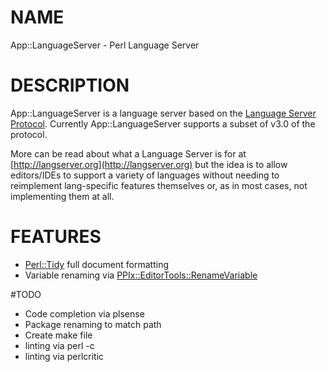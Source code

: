 # NAME

App::LanguageServer - Perl Language Server

# DESCRIPTION

App::LanguageServer is a language server based on the [Language Server Protocol](https://github.com/Microsoft/language-server-protocol/).
Currently App::LanguageServer supports a subset of v3.0 of the protocol.

More can be read about what a Language Server is for at [http://langserver.org](http://langserver.org)
but the idea is to allow editors/IDEs to support a variety of languages
without needing to reimplement lang-specific features themselves or,
as in most cases, not implementing them at all.

# FEATURES

* [Perl::Tidy](https://metacpan.org/pod/Perl::Tidy) full document formatting
* Variable renaming via [PPIx::EditorTools::RenameVariable](https://metacpan.org/pod/PPIx::EditorTools::RenameVariable)

#TODO

* Code completion via plsense
* Package renaming to match path
* Create make file
* linting via perl -c
* linting via perlcritic
